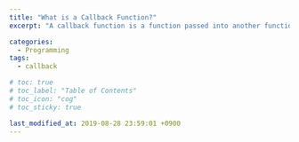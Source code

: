 ```yaml
---
title: "What is a Callback Function?"
excerpt: "A callback function is a function passed into another function as an argument, which is then invoked inside the outer function to complete some kind of routine or action."

categories:
  - Programming
tags:
  - callback

# toc: true 
# toc_label: "Table of Contents"
# toc_icon: "cog"
# toc_sticky: true

last_modified_at: 2019-08-28 23:59:01 +0900
---
```


<script src="https://gist.github.com/RyanJeong/d97f7941726d3c90cf96ddbbe2856056.js" />
